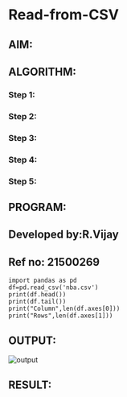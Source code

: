 # Read-from-CSV

## AIM:

## ALGORITHM:
### Step 1:
### Step 2:
### Step 3:
### Step 4:
### Step 5:

## PROGRAM:
## Developed by:R.Vijay
## Ref no: 21500269
~~~
import pandas as pd
df=pd.read_csv('nba.csv')
print(df.head())
print(df.tail())
print("Column",len(df.axes[0]))
print("Rows",len(df.axes[1]))
~~~

## OUTPUT:
![output]()

## RESULT:
